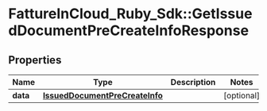 # FattureInCloud_Ruby_Sdk::GetIssuedDocumentPreCreateInfoResponse

## Properties

| Name | Type | Description | Notes |
| ---- | ---- | ----------- | ----- |
| **data** | [**IssuedDocumentPreCreateInfo**](IssuedDocumentPreCreateInfo.md) |  | [optional] |

